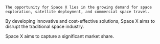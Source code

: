     The opportunity for Space X lies in the growing demand for space exploration, satellite deployment, and commercial space travel.

By developing innovative and cost-effective solutions, Space X aims to disrupt the traditional space industry.

Space X aims to capture a significant market share.

